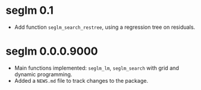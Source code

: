 # seglm 0.1

* Add function `seglm_search_restree`, using a regression tree on residuals.

# seglm 0.0.0.9000

* Main functions implemented: `seglm_lm`, `seglm_search` with grid and dynamic programming.
* Added a `NEWS.md` file to track changes to the package.
